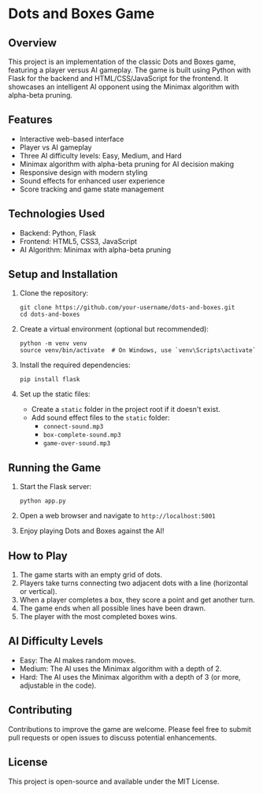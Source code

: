 # Dots and Boxes Game

## Overview

This project is an implementation of the classic Dots and Boxes game, featuring a player versus AI gameplay. The game is built using Python with Flask for the backend and HTML/CSS/JavaScript for the frontend. It showcases an intelligent AI opponent using the Minimax algorithm with alpha-beta pruning.

## Features

- Interactive web-based interface
- Player vs AI gameplay
- Three AI difficulty levels: Easy, Medium, and Hard
- Minimax algorithm with alpha-beta pruning for AI decision making
- Responsive design with modern styling
- Sound effects for enhanced user experience
- Score tracking and game state management

## Technologies Used

- Backend: Python, Flask
- Frontend: HTML5, CSS3, JavaScript
- AI Algorithm: Minimax with alpha-beta pruning

## Setup and Installation

1. Clone the repository:
   ```
   git clone https://github.com/your-username/dots-and-boxes.git
   cd dots-and-boxes
   ```

2. Create a virtual environment (optional but recommended):
   ```
   python -m venv venv
   source venv/bin/activate  # On Windows, use `venv\Scripts\activate`
   ```

3. Install the required dependencies:
   ```
   pip install flask
   ```

4. Set up the static files:
   - Create a `static` folder in the project root if it doesn't exist.
   - Add sound effect files to the `static` folder:
     - `connect-sound.mp3`
     - `box-complete-sound.mp3`
     - `game-over-sound.mp3`

## Running the Game

1. Start the Flask server:
   ```
   python app.py
   ```

2. Open a web browser and navigate to `http://localhost:5001`

3. Enjoy playing Dots and Boxes against the AI!

## How to Play

1. The game starts with an empty grid of dots.
2. Players take turns connecting two adjacent dots with a line (horizontal or vertical).
3. When a player completes a box, they score a point and get another turn.
4. The game ends when all possible lines have been drawn.
5. The player with the most completed boxes wins.

## AI Difficulty Levels

- Easy: The AI makes random moves.
- Medium: The AI uses the Minimax algorithm with a depth of 2.
- Hard: The AI uses the Minimax algorithm with a depth of 3 (or more, adjustable in the code).

## Contributing

Contributions to improve the game are welcome. Please feel free to submit pull requests or open issues to discuss potential enhancements.

## License

This project is open-source and available under the MIT License.
